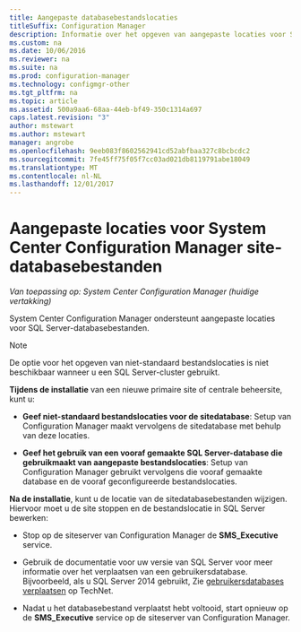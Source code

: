 ```yaml
---
title: Aangepaste databasebestandslocaties
titleSuffix: Configuration Manager
description: Informatie over het opgeven van aangepaste locaties voor SQL Server-databasebestanden.
ms.custom: na
ms.date: 10/06/2016
ms.reviewer: na
ms.suite: na
ms.prod: configuration-manager
ms.technology: configmgr-other
ms.tgt_pltfrm: na
ms.topic: article
ms.assetid: 500a9aa6-68aa-44eb-bf49-350c1314a697
caps.latest.revision: "3"
author: mstewart
ms.author: mstewart
manager: angrobe
ms.openlocfilehash: 9eeb083f8602562941cd52abfbaa327c8bcbcdc2
ms.sourcegitcommit: 7fe45ff75f05f7cc03ad021db8119791abe18049
ms.translationtype: MT
ms.contentlocale: nl-NL
ms.lasthandoff: 12/01/2017
---
```

# <a name="custom-locations-for-system-center-configuration-manager-site-database-files"></a>Aangepaste locaties voor System Center Configuration Manager site-databasebestanden

*Van toepassing op: System Center Configuration Manager (huidige vertakking)*

 System Center Configuration Manager ondersteunt aangepaste locaties voor SQL Server-databasebestanden.  

> [!NOTE]  
>  De optie voor het opgeven van niet-standaard bestandslocaties is niet beschikbaar wanneer u een SQL Server-cluster gebruikt.  

 **Tijdens de installatie** van een nieuwe primaire site of centrale beheersite, kunt u:  

-   **Geef niet-standaard bestandslocaties voor de sitedatabase**: Setup van Configuration Manager maakt vervolgens de sitedatabase met behulp van deze locaties.  

-   **Geef het gebruik van een vooraf gemaakte SQL Server-database die gebruikmaakt van aangepaste bestandslocaties**:  Setup van Configuration Manager gebruikt vervolgens die vooraf gemaakte database en de vooraf geconfigureerde bestandslocaties.  

**Na de installatie**, kunt u de locatie van de sitedatabasebestanden wijzigen. Hiervoor moet u de site stoppen en de bestandslocatie in SQL Server bewerken:  

-   Stop op de siteserver van Configuration Manager de **SMS_Executive** service.  

-   Gebruik de documentatie voor uw versie van SQL Server voor meer informatie over het verplaatsen van een gebruikersdatabase. Bijvoorbeeld, als u SQL Server 2014 gebruikt, Zie [gebruikersdatabases verplaatsen](https://technet.microsoft.com/library/ms345483\(v=sql.120\).aspx) op TechNet.  

-   Nadat u het databasebestand verplaatst hebt voltooid, start opnieuw op de **SMS_Executive** service op de siteserver van Configuration Manager.  
